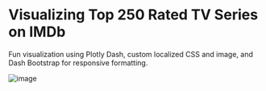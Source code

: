 # Visualizing Top 250 Rated TV Series on IMDb
Fun visualization using Plotly Dash, custom localized CSS and image, and Dash Bootstrap for responsive formatting.


![image](https://user-images.githubusercontent.com/59975441/190932361-deca3ee6-5eda-44d2-a6fc-c2414d26076a.png)
